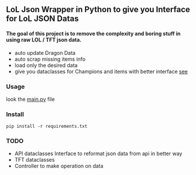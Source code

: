## LoL Json Wrapper in Python to give you Interface for LoL JSON Datas 
#### The goal of this project is to remove the complexity and boring stuff in using raw LOL / TFT json data.  

- auto update Dragon Data
- auto scrap missing items info
- load only the desired data 
- give you dataclasses for Champions and items with better interface [see](https://docs.python.org/3/library/dataclasses.html)



### Usage

look  the [main.py](main.py) file 




### Install 
````shell
pip install -r requirements.txt
````

### TODO
- API dataclasses Interface to reformat json data from api in better way
- TFT dataclasses
- Controller to make operation on data


